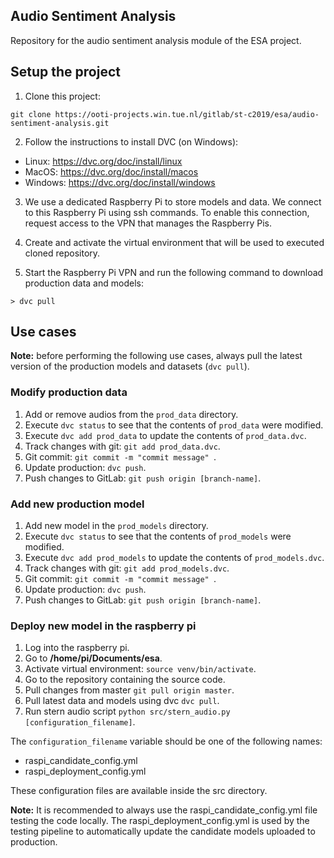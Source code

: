 ## Audio Sentiment Analysis

Repository for the audio sentiment analysis module of the ESA project.

## Setup the project

1. Clone this project:
```
git clone https://ooti-projects.win.tue.nl/gitlab/st-c2019/esa/audio-sentiment-analysis.git
```

2. Follow the instructions to install DVC (on Windows): 
* Linux: https://dvc.org/doc/install/linux
* MacOS: https://dvc.org/doc/install/macos
* Windows: https://dvc.org/doc/install/windows 

3. We use a dedicated Raspberry Pi to store models and data. We connect to this Raspberry Pi using ssh commands. To enable this connection, request access to the VPN that manages the Raspberry Pis.

4. Create and activate the virtual environment that will be used to executed cloned repository.

5. Start the Raspberry Pi VPN and run the following command to download production data and models:
```
> dvc pull
```

## Use cases

**Note:** before performing the following use cases, always pull the latest version of the production models and datasets (```dvc pull```).

### Modify production data
1. Add or remove audios from the ```prod_data``` directory.
2. Execute ```dvc status``` to see that the contents of ```prod_data``` were modified.
3. Execute ```dvc add prod_data``` to update the contents of ```prod_data.dvc```.
4. Track changes with git: ```git add prod_data.dvc```.
5. Git commit: ```git commit -m "commit message" ```.
6. Update production: ```dvc push```.
7. Push changes to GitLab: ```git push origin [branch-name]```.

### Add new production model
1. Add new model in the ```prod_models``` directory.
2. Execute ```dvc status``` to see that the contents of ```prod_models``` were modified.
3. Execute ```dvc add prod_models``` to update the contents of ```prod_models.dvc```.
4. Track changes with git: ```git add prod_models.dvc```.
5. Git commit: ```git commit -m "commit message" ```.
6. Update production: ```dvc push```.
7. Push changes to GitLab: ```git push origin [branch-name]```.


### Deploy new model in the raspberry pi
1. Log into the raspberry pi.
2. Go to **/home/pi/Documents/esa**.
3. Activate virtual environment: ``` source venv/bin/activate ```.
4. Go to the repository containing the source code.
4. Pull changes from master ```git pull origin master```.
5. Pull latest data and models using dvc ```dvc pull```.
6. Run stern audio script ```python src/stern_audio.py [configuration_filename]```.

The ```configuration_filename``` variable should be one of the following names:
* raspi_candidate_config.yml
* raspi_deployment_config.yml

These configuration files are available inside the src directory.

**Note:** It is recommended to always use the raspi_candidate_config.yml file testing the code locally. The raspi_deployment_config.yml is used by the testing pipeline to automatically update the candidate models uploaded to production.
